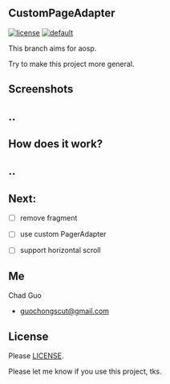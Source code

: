 ## CustomPageAdapter
[![license](https://img.shields.io/badge/license-MIT-brightgreen.svg?style=flat)](https://github.com/guochong/VerticalViewPager-chad/blob/master/LICENSE)
[![default](https://img.shields.io/badge/Platform-Android-brightgreen.svg)](https://github.com/guochong/VerticalViewPager-chad/wiki)

This branch aims for aosp.

Try to make this project more general.

## Screenshots
..
--

## How does it work?

..
--

## Next:

- [ ] remove fragment
- [ ] use custom PagerAdapter
- [ ] support horizontal scroll


## Me

Chad Guo

* guochongscut@gmail.com

License
-------
Please [LICENSE](https://github.com/guochong/VerticalViewPager-chad/blob/master/LICENSE).

Please let me know if you use this project, tks.
